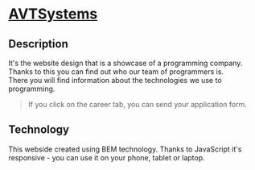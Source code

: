 # [AVTSystems](https://patryk0408.github.io/AVTSystems/)

## Description
It's the website design that is a showcase of a programming company. Thanks to this you can find out who our team of programmers is.  
There you will find information about the technologies we use to programming.  
> If you click on the career tab, you can send your application form.

## Technology
This webside created using BEM technology. Thanks to JavaScript it's responsive - you can use it on your phone, tablet or laptop.
